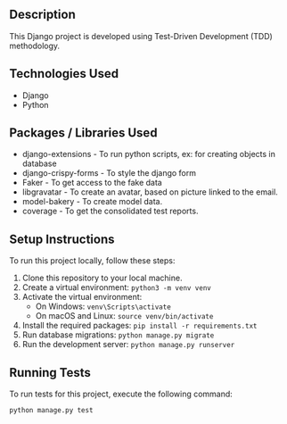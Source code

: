 ## Description

This Django project is developed using Test-Driven Development (TDD) methodology.

## Technologies Used

- Django
- Python


## Packages / Libraries Used

- django-extensions - To run python scripts, ex: for creating objects in database
- django-crispy-forms - To style the django form
- Faker - To get access to the fake data
- libgravatar - To create an avatar, based on picture linked to the email.
- model-bakery - To create model data.
- coverage - To get the consolidated test reports.


## Setup Instructions

To run this project locally, follow these steps:

1. Clone this repository to your local machine.
2. Create a virtual environment: `python3 -m venv venv`
3. Activate the virtual environment:
   - On Windows: `venv\Scripts\activate`
   - On macOS and Linux: `source venv/bin/activate`
4. Install the required packages: `pip install -r requirements.txt`
5. Run database migrations: `python manage.py migrate`
6. Run the development server: `python manage.py runserver`

## Running Tests

To run tests for this project, execute the following command:

```bash
python manage.py test
